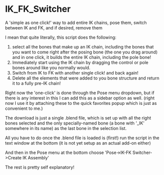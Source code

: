 # IK_FK_Switcher
A 'simple as one click!' way to add entire IK chains, pose them, switch between IK and FK, and if desired, remove them

I mean that quite literally,  this script does the following:
1) select all the bones that make up an IK chain, including the bones that you want to come right after the posing bone (the one you drag around) and in one click, it builds the entire IK chain, including the pole bone!
2) Immediately start using the IK chain by dragging the control or pole bones around like you normally would.
3) Switch from IK to FK with another single click! and back again!
4) Delete all the elements that were added to you bone structure and return it to a fully pre-IK chain!

Right now the 'one-click' is done through the Pose menu dropdown, but if there is any interest in this I can add this as a sidebar option as well.  (right now I use it by attaching these to the quick favorites popup which is just as convenient to me.)

The download is just a single .blend file, which is set up with all the right bones selected and the only specially-named bone (a bone with '_IK' somewhere in its name) as the last bone in the selection list.

All you have to do once the .blend file is loaded is (first!) run the script in the text window at the bottom (it is not yet setup as an actual add-on either)

And then in the Pose menu at the bottom choose 'Pose->IK-FK Switcher->Create IK Assembly'

The rest is pretty self explanatory!
